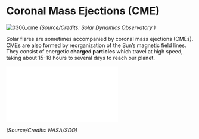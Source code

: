# Coronal Mass Ejections (CME)

![0306_cme](./static/0306_cme.jpg)
*(Source/Credits:  Solar Dynamics Observatory )*

Solar flares are sometimes accompanied by coronal mass ejections (CMEs).  CMEs are also formed by reorganization of the Sun’s magnetic field lines.  They consist of energetic **charged particles** which travel at high speed, taking about 15-18 hours to several days to reach our planet.

<iframe src="../videos/CME_eruption.mp4" frameborder="0" allowfullscreen></iframe>

*(Source/Credits: NASA/SDO)*
